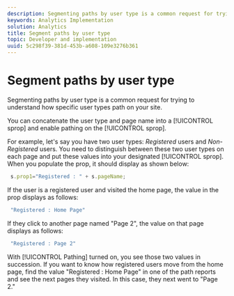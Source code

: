 ```yaml
---
description: Segmenting paths by user type is a common request for trying to understand how specific user types path on your site.
keywords: Analytics Implementation
solution: Analytics
title: Segment paths by user type
topic: Developer and implementation
uuid: 5c298f39-381d-453b-a608-109e3276b361
---
```


# Segment paths by user type

Segmenting paths by user type is a common request for trying to understand how specific user types path on your site.

You can concatenate the user type and page name into a [!UICONTROL sprop] and enable pathing on the [!UICONTROL sprop].

For example, let's say you have two user types: _Registered_ users and _Non-Registered_ users. You need to distinguish between these two user types on each page and put these values into your designated [!UICONTROL sprop]. When you populate the prop, it should display as shown below:

```js
 s.prop1="Registered : " + s.pageName;
```

If the user is a registered user and visited the home page, the value in the prop displays as follows:

```js
 "Registered : Home Page"
```

If they click to another page named "Page 2", the value on that page displays as follows:

```js
 "Registered : Page 2"
```

With [!UICONTROL Pathing] turned on, you see those two values in succession. If you want to know how registered users move from the home page, find the value "Registered : Home Page" in one of the path reports and see the next pages they visited. In this case, they next went to "Page 2." 
